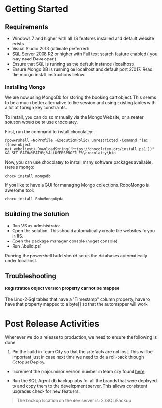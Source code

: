 # Getting Started #

## Requirements ##

- Windows 7 and higher with all IIS features installed and default website exists
- Visual Studio 2013 (ultimate preferred)
- SQL Server 2008 R2 or higher with Full text search feature enabled ( you may need Developer  )
- Ensure that SQL is running as the default instance (localhost)
- Ensure Mongo DB is running on localhost and default port 27017. Read the mongo install instructions below. 

### Installing Mongo ###

We are now using MongoDb for storing the booking cart object. This seems to be 
a much better alternative to the session and using existing tables with a lot of 
foreign key constraints. 

To install, you can do so manually via the Mongo Website, or a neater solution 
would be to use chocolatey.

First, run the command to install chocolatey:

    @powershell -NoProfile -ExecutionPolicy unrestricted -Command "iex ((new-object net.webclient).DownloadString('https://chocolatey.org/install.ps1'))" && SET PATH=%PATH%;%ALLUSERSPROFILE%\chocolatey\bin

Now, you can use chocolatey to install many software packages available. Here's mongo:

    choco install mongodb

If you like to have a GUI for managing Mongo collections, RoboMongo is awesome tool:
 
    choco install RoboMongoUpda

## Building the Solution ##

- Run VS as administrator
- Open the solution. This should automatically create the websites fo you in IIS.
- Open the package manager console (nuget console)
- Run .\build.ps1

Running the powershell build should setup the databases automatically under localhost.

## Troubleshooting

#### Registration object Version property cannot be mapped 

The Linq-2-Sql tables that have a "Timestamp" column property, have to have that
property mapped to a byte[] so that the automapper will work.


# Post Release Activities #


Whenever we do a release to production, we need to ensure the following is done


1. Pin the build in Team City so that the artefacts are not lost. This will be important just in case next time we need to do a roll-back through Octopus Deploy.

- Increment the major.minor version number in team city found [here](http://build.paramountit.com.au/admin/editBuildParams.html?id=buildType:bt2).

- Run the SQL Agent db backup jobs for all the brands that were deployed to and copy them to the development server. This allows consistent upgrades check for new featuers. 
> The backup location on the dev server is: S:\SQL\Backup

